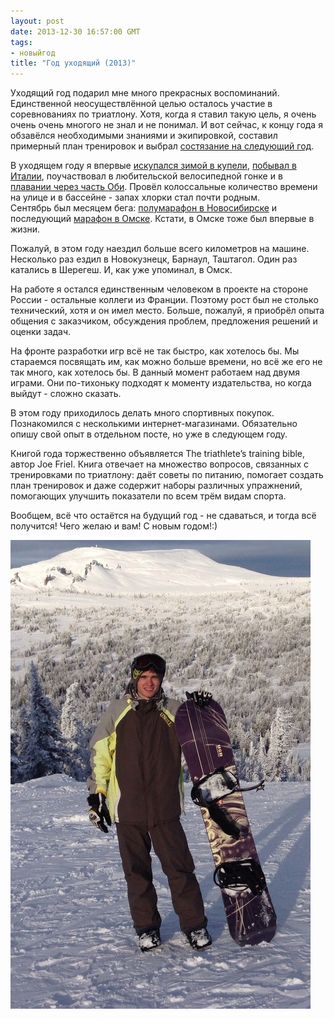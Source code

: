 ```yaml
---
layout: post
date: 2013-12-30 16:57:00 GMT
tags:
- новыйгод
title: "Год уходящий (2013)"
---
```

<p>Уходящий год подарил мне много прекрасных воспоминаний. Единственной неосуществлённой целью осталось участие в соревнованиях по триатлону. Хотя, когда я ставил такую цель, я очень очень очень многого не знал и не понимал. И вот сейчас, к концу года я обзавёлся необходимыми знаниями и экипировкой, составил примерный план тренировок и выбрал <a href="http://www.challenge-barcelona.es/en">состязание на следующий год</a>.</p>
<p>В уходящем году я впервые <a href="http://theuniversearound.tumblr.com/post/46657676070">искупался зимой в купели</a>, <a href="http://theuniversearound.tumblr.com/post/52147636517/2013">побывал в Италии</a>, поучаствовал в любительской велосипедной гонке и в <a href="http://theuniversearound.tumblr.com/post/60264758263/2013">плавании через часть Оби</a>. Провёл колоссальные количество времени на улице и в бассейне - запах хлорки стал почти родным. <br /> Сентябрь был месяцем бега: <a href="http://theuniversearound.tumblr.com/post/62998350409/2013">полумарафон в Новосибирске</a> и последующий <a href="http://theuniversearound.tumblr.com/post/65128388524/2013">марафон в Омске</a>. Кстати, в Омске тоже был впервые в жизни.</p>
<p>Пожалуй, в этом году наездил больше всего километров на машине. Несколько раз ездил в Новокузнецк, Барнаул, Таштагол. Один раз катались в Шерегеш. И, как уже упоминал, в Омск.</p>
<p>На работе я остался единственным человеком в проекте на стороне России - остальные коллеги из Франции. Поэтому рост был не столько технический, хотя и он имел место. Больше, пожалуй, я приобрёл опыта общения с заказчиком, обсуждения проблем, предложения решений и оценки задач.</p>
<p>На фронте разработки игр всё не так быстро, как хотелось бы. Мы стараемся посвящать им, как можно больше времени, но всё же его не так много, как хотелось бы. В данный момент работаем над двумя играми. Они по-тихоньку подходят к моменту издательства, но когда выйдут - сложно сказать.</p>
<p>В этом году приходилось делать много спортивных покупок. Познакомился с несколькими интернет-магазинами. Обязательно опишу свой опыт в отдельном посте, но уже в следующем году.</p>
<p>Книгой года торжественно объявляется The triathlete&rsquo;s training bible, автор Joe Friel. Книга отвечает на множество вопросов, связанных с тренировками по триатлону: даёт советы по питанию, помогает создать план тренировок и даже содержит наборы различных упражнений, помогающих улучшить показатели по всем трём видам спорта.</p>
<p>Вообщем, всё что остаётся на будущий год - не сдаваться, и тогда всё получится!&nbsp;Чего желаю и вам! С новым годом!:)</p>
<p><img alt="image" src="/images/628844bc9d9581f35fd5e8f37bd96bc0b3f4454ecedb414ce8e276ed928eef36.jpg" /></p>
<p></p>
